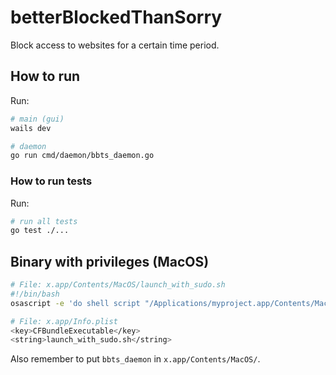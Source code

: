 # betterBlockedThanSorry

Block access to websites for a certain time period.

## How to run

Run:

```sh
# main (gui)
wails dev

# daemon
go run cmd/daemon/bbts_daemon.go
```

### How to run tests

Run:

```sh
# run all tests
go test ./...
```

## Binary with privileges (MacOS)

```sh
# File: x.app/Contents/MacOS/launch_with_sudo.sh
#!/bin/bash
osascript -e 'do shell script "/Applications/myproject.app/Contents/MacOS/myproject" with administrator privileges'

# File: x.app/Info.plist
<key>CFBundleExecutable</key>
<string>launch_with_sudo.sh</string>
```

Also remember to put `bbts_daemon` in `x.app/Contents/MacOS/`.
